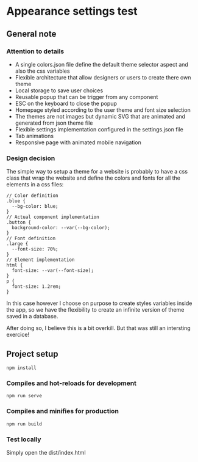 # Appearance settings test

## General note
### Attention to details

- A single colors.json file define the default theme selector aspect and also the css variables
- Flexible architecture that allow designers or users to create there own theme
- Local storage to save user choices
- Reusable popup that can be trigger from any component
- ESC on the keyboard to close the popup
- Homepage styled according to the user theme and font size selection
- The themes are not images but dynamic SVG that are animated and generated from json theme file
- Flexible settings implementation configured in the settings.json file
- Tab animations
- Responsive page with animated mobile navigation

### Design decision
The simple way to setup a theme for a website is probably to have a css class that wrap the website and define the colors and fonts for all the elements in a css files:
```
// Color definition
.blue {
  --bg-color: blue;
}
// Actual component implementation
.button {
  background-color: --var(--bg-color);
}
// Font definition
.large {
  --font-size: 70%;
}
// Element implementation
html {
  font-size: --var(--font-size);
}
p {
  font-size: 1.2rem;
}
```

In this case however I choose on purpose to create styles variables inside the app, so we have the flexibility to create an infinite version of theme saved in a database.

After doing so, I believe this is a bit overkill. But that was still an intersting exercice!

## Project setup
```
npm install
```

### Compiles and hot-reloads for development
```
npm run serve
```

### Compiles and minifies for production
```
npm run build
```

### Test locally
Simply open the dist/index.html
